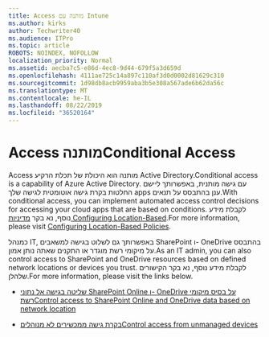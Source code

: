 ```yaml
---
title: Access מותנה עם Intune
ms.author: kirks
author: Techwriter40
ms.audience: ITPro
ms.topic: article
ROBOTS: NOINDEX, NOFOLLOW
localization_priority: Normal
ms.assetid: aecba7c5-e86d-4ec8-9d44-679f5a3d659d
ms.openlocfilehash: 4111ae725c14a897c110af3d0d0002d81629c310
ms.sourcegitcommit: 1d98db8acb9959aba3b5e308a567ade6b62da56c
ms.translationtype: MT
ms.contentlocale: he-IL
ms.lasthandoff: 08/22/2019
ms.locfileid: "36520164"
---
```

# <a name="conditional-access"></a><span data-ttu-id="69b0b-102">Access מותנה</span><span class="sxs-lookup"><span data-stu-id="69b0b-102">Conditional Access</span></span>

<span data-ttu-id="69b0b-103">Access מותנה הוא היכולת של תכלת הרקיע Active Directory.</span><span class="sxs-lookup"><span data-stu-id="69b0b-103">Conditional access is a capability of Azure Active Directory.</span></span> <span data-ttu-id="69b0b-104">עם גישה מותנית, באפשרותך ליישם החלטות בקרת גישה אוטומטית לגישה שלך apps ענן בהתבסס על תנאים.</span><span class="sxs-lookup"><span data-stu-id="69b0b-104">With conditional access, you can implement automated access control decisions for accessing your cloud apps that are based on conditions.</span></span> <span data-ttu-id="69b0b-105">לקבלת מידע נוסף, נא בקר [מדיניות Configuring Location-Based](https://docs.microsoft.com/azure/active-directory/conditional-access/overview).</span><span class="sxs-lookup"><span data-stu-id="69b0b-105">For more information, please visit [Configuring Location-Based Policies](https://docs.microsoft.com/azure/active-directory/conditional-access/overview).</span></span>

<span data-ttu-id="69b0b-106">כמנהל IT, באפשרותך גם לשלוט בגישה למשאבים SharePoint ו- OneDrive בהתבסס על מיקומי רשת מוגדר או התקנים שאתה נותן אמון.</span><span class="sxs-lookup"><span data-stu-id="69b0b-106">As an IT admin, you can also control access to SharePoint and OneDrive resources based on defined network locations or devices you trust.</span></span> <span data-ttu-id="69b0b-107">לקבלת מידע נוסף, נא בקר הקישורים שלהלן.</span><span class="sxs-lookup"><span data-stu-id="69b0b-107">For more information, please visit the links below.</span></span>

- [<span data-ttu-id="69b0b-108">שליטה בגישה אל נתוני SharePoint Online ו- OneDrive על בסיס מיקומי רשת</span><span class="sxs-lookup"><span data-stu-id="69b0b-108">Control access to SharePoint Online and OneDrive data based on network location</span></span>](https://docs.microsoft.com/sharepoint/control-access-based-on-network-location)

- [<span data-ttu-id="69b0b-109">בקרת גישה ממכשירים לא מנוהלים</span><span class="sxs-lookup"><span data-stu-id="69b0b-109">Control access from unmanaged devices</span></span>](https://docs.microsoft.com/sharepoint/control-access-from-unmanaged-devices)

